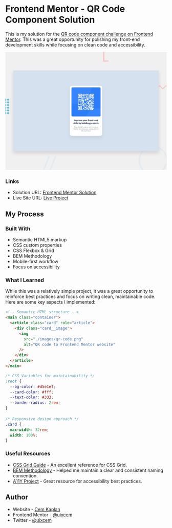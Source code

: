 # Frontend Mentor - QR Code Component Solution

This is my solution for the [QR code component challenge on Frontend Mentor](https://www.frontendmentor.io/challenges/qr-code-component-iux_sIO_H). This was a great opportunity for polishing my front-end development skills while focusing on clean code and accessibility.

![Project Screenshot](./preview.jpg)

### Links

- Solution URL: [Frontend Mentor Solution](https://github.com/uixcem/frontendmentor-qr)
- Live Site URL: [Live Project](https://qrcodesolutionfronetendmentor.netlify.app/)

## My Process

### Built With

- Semantic HTML5 markup
- CSS custom properties
- CSS Flexbox & Grid
- BEM Methodology
- Mobile-first workflow
- Focus on accessibility

### What I Learned

While this was a relatively simple project, it was a great opportunity to reinforce best practices and focus on writing clean, maintainable code. Here are some key aspects I implemented:

```html
<!-- Semantic HTML structure -->
<main class="container">
  <article class="card" role="article">
    <div class="card__image">
      <img
        src="./images/qr-code.png"
        alt="QR code to Frontend Mentor website"
      />
    </div>
  </article>
</main>
```

```css
/* CSS Variables for maintainability */
:root {
  --bg-color: #d5e1ef;
  --card-color: #fff;
  --text-color: #333;
  --border-radius: 2rem;
}

/* Responsive design approach */
.card {
  max-width: 32rem;
  width: 100%;
}
```

### Useful Resources

- [CSS Grid Guide](https://css-tricks.com/snippets/css/complete-guide-grid/) - An excellent reference for CSS Grid.
- [BEM Methodology](https://getbem.com/) - Helped me maintain a clear and consistent naming convention.
- [A11Y Project](https://www.a11yproject.com/) - Great resource for accessibility best practices.

## Author

- Website - [Cem Kaplan](https://www.cemkaplan.me)
- Frontend Mentor - [@uixcem](https://www.frontendmentor.io/profile/uixcem)
- Twitter - [@uixcem](https://www.twitter.com/uixcem)
